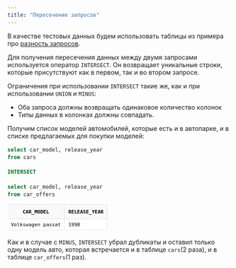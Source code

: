 ```yaml
---
title: "Пересечение запросов"
---
```


В качестве тестовых данных будем использовать таблицы из примера про
[разность запросов](/sql/sets/minus).

Для получения пересечения данных между двумя запросами используется
оператор `INTERSECT`. Он возвращает уникальные строки, которые
присутствуют как в первом, так и во втором запросе.

Ограничения при использовании `INTERSECT` такие же, как и при
использовании `UNION` и `MINUS`:

-   Оба запроса должны возвращать одинаковое количество колонок
-   Типы данных в колонках должны совпадать.

Получим список моделей автомобилей, которые есть и в автопарке, и в
списке предлагаемых для покупки моделей:

```sql
select car_model, release_year
from cars

INTERSECT

select car_model, release_year
from car_offers
```

![](/img/7_unions/intersect_1.png)

Как и в случае с `MINUS`, `INTERSECT` убрал дубликаты и оставил только
одну модель авто, которая встречается и в таблице `cars`(2 раза), и в
таблице `car_offers`(1 раз).
